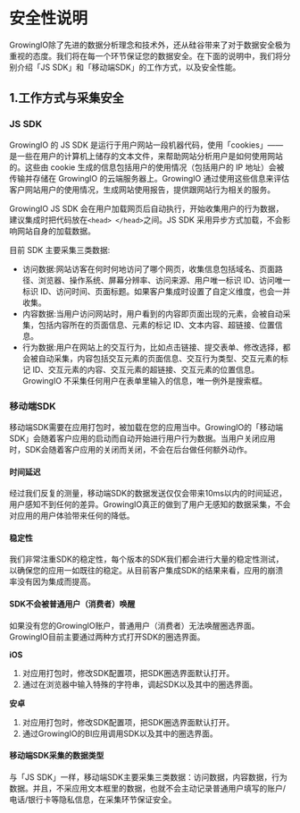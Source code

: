 # 安全性说明

GrowingIO除了先进的数据分析理念和技术外，还从硅谷带来了对于数据安全极为重视的态度。我们将在每一个环节保证您的数据安全。在下面的说明中，我们将分别介绍「JS SDK」和「移动端SDK」的工作方式，以及安全性能。

## 1.工作方式与采集安全

### JS SDK

GrowingIO 的 JS SDK 是运行于用户网站一段机器代码，使用「cookies」——是一些在用户的计算机上储存的文本文件，来帮助网站分析用户是如何使用网站的。这些由 cookie 生成的信息包括用户的使用情况（包括用户的 IP 地址）会被传输并存储在 GrowingIO 的云端服务器上。GrowingIO 通过使用这些信息来评估客户网站用户的使用情况，生成网站使用报告，提供跟网站行为相关的服务。

GrowingIO JS SDK 会在用户加载网页后自动执行，开始收集用户的行为数据，建议集成时把代码放在`<head> </head>`之间。JS SDK 采用异步方式加载，不会影响网站自身的加载数据。

目前 SDK 主要采集三类数据:

* 访问数据:网站访客在何时何地访问了哪个网页，收集信息包括域名、页面路径、浏览器、操作系统、屏幕分辨率、访问来源、用户唯一标识 ID、访问唯一标识 ID、访问时间、页面标题。如果客户集成时设置了自定义维度，也会一并收集。
* 内容数据:当用户访问网站时，用户看到的内容即页面出现的元素，会被自动采集，包括内容所在的页面信息、元素的标记 ID、文本内容、超链接、位置信息。
* 行为数据:用户在网站上的交互行为，比如点击链接、提交表单、修改选择，都会被自动采集，内容包括交互元素的页面信息、交互行为类型、交互元素的标记 ID、交互元素的内容、交互元素的超链接、交互元素的位置信息。GrowingIO 不采集任何用户在表单里输入的信息，唯一例外是搜索框。

### 移动端SDK

移动端SDK需要在应用打包时，被加载在您的应用当中。GrowingIO的「移动端SDK」会随着客户应用的启动而自动开始进行用户行为数据。当用户关闭应用时，SDK会随着客户应用的关闭而关闭，不会在后台做任何额外动作。

#### 时间延迟

经过我们反复的测量，移动端SDK的数据发送仅仅会带来10ms以内的时间延迟，用户感知不到任何的差异。GrowingIO真正的做到了用户无感知的数据采集，不会对应用的用户体验带来任何的降低。

#### 稳定性

我们非常注重SDK的稳定性，每个版本的SDK我们都会进行大量的稳定性测试，以确保您的应用一如既往的稳定。从目前客户集成SDK的结果来看，应用的崩溃率没有因为集成而提高。

#### SDK不会被普通用户（消费者）唤醒

如果没有您的GrowingIO账户，普通用户（消费者）无法唤醒圈选界面。  
GrowingIO目前主要通过两种方式打开SDK的圈选界面。

**iOS**

1. 对应用打包时，修改SDK配置项，把SDK圈选界面默认打开。  
2. 通过在浏览器中输入特殊的字符串，调起SDK以及其中的圈选界面。

**安卓**

1. 对应用打包时，修改SDK配置项，把SDK圈选界面默认打开。  
2. 通过GrowingIO的BI应用调用SDK以及其中的圈选界面。

#### 移动端SDK采集的数据类型

与「JS SDK」一样，移动端SDK主要采集三类数据：访问数据，内容数据，行为数据。并且，不采应用文本框里的数据，也就不会主动记录普通用户填写的账户/电话/银行卡等隐私信息，在采集环节保证安全。

